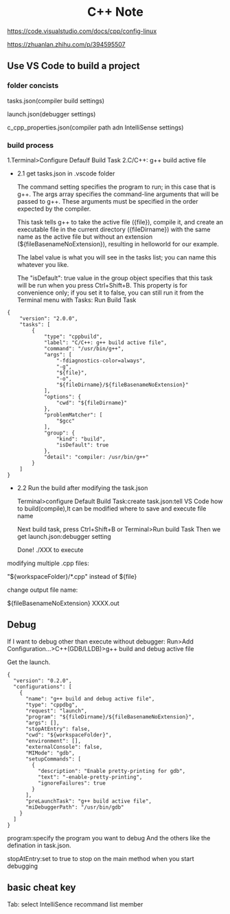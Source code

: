 <h1 align ="center">
    C++ Note
</h1>

https://code.visualstudio.com/docs/cpp/config-linux

https://zhuanlan.zhihu.com/p/394595507

## Use VS Code to build a project
###  folder concists
tasks.json(compiler build settings)

launch.json(debugger settings)

c_cpp_properties.json(compiler path adn IntelliSense settings)

### build process
1.Terminal>Configure Defaulf Build Task
2.C/C++: g++ build active file
- 2.1 get tasks.json in .vscode folder
  
  The command setting specifies the program to run; in this case that is g++. The args array specifies the command-line arguments that will be passed to g++. These arguments must be specified in the order expected by the compiler.

  This task tells g++ to take the active file ({file}), compile it, and create an executable file in the current directory ({fileDirname}) with the same name as the active file but without an extension (${fileBasenameNoExtension}), resulting in helloworld for our example.

  The label value is what you will see in the tasks list; you can name this whatever you like.

  The "isDefault": true value in the group object specifies that this task will be run when you press Ctrl+Shift+B. This property is for convenience only; if you set it to false, you can still run it from the Terminal menu with Tasks: Run Build Task
```
{
	"version": "2.0.0",
	"tasks": [
		{
			"type": "cppbuild",
			"label": "C/C++: g++ build active file",
			"command": "/usr/bin/g++",
			"args": [
				"-fdiagnostics-color=always",
				"-g",
				"${file}",
				"-o",
				"${fileDirname}/${fileBasenameNoExtension}"
			],
			"options": {
				"cwd": "${fileDirname}"
			},
			"problemMatcher": [
				"$gcc"
			],
			"group": {
				"kind": "build",
				"isDefault": true
			},
			"detail": "compiler: /usr/bin/g++"
		}
	]
}
 ``` 

- 2.2 Run the build after modifying the task.json
  
  Terminal>configure Default Build Task:create task.json:tell VS Code how to build(compile),It can be modified where to save and execute file name

  Next build task, press Ctrl+Shift+B or Terminal>Run build Task
  Then we get launch.json:debugger setting

  Done! ./XXX to execute

modifying multiple .cpp files:

"${workspaceFolder}/*.cpp" instead of ${file}

change output file name:

${fileBasenameNoExtension} XXXX.out


## Debug
If I want to debug other than execute without debugger:
Run>Add Configuration...>C++(GDB/LLDB)>g++ build and debug active file

Get the launch.
```
{
  "version": "0.2.0",
  "configurations": [
    {
      "name": "g++ build and debug active file",
      "type": "cppdbg",
      "request": "launch",
      "program": "${fileDirname}/${fileBasenameNoExtension}",
      "args": [],
      "stopAtEntry": false,
      "cwd": "${workspaceFolder}",
      "environment": [],
      "externalConsole": false,
      "MIMode": "gdb",
      "setupCommands": [
        {
          "description": "Enable pretty-printing for gdb",
          "text": "-enable-pretty-printing",
          "ignoreFailures": true
        }
      ],
      "preLaunchTask": "g++ build active file",
      "miDebuggerPath": "/usr/bin/gdb"
    }
  ]
}
```
program:specify the program you want to debug
And the others like the defination in task.json.

stopAtEntry:set to true to stop on the main method when you start debugging

## basic cheat key
Tab: select IntelliSence recommand list member